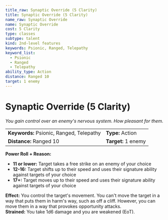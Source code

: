 ```yaml
---
title_raw: Synaptic Override (5 Clarity)
title: Synaptic Override (5 Clarity)
name_raw: Synaptic Override
name: Synaptic Override
cost: 5 Clarity
type: classes
subtype: talent
kind: 2nd-level features
keywords: Psionic, Ranged, Telepathy
keyword_list:
  - Psionic
  - Ranged
  - Telepathy
ability_type: Action
distance: Ranged 10
target: 1 enemy
---
```


# Synaptic Override (5 Clarity)

*You gain control over an enemy's nervous system. How pleasant for them.*

|                                          |                     |
| :--------------------------------------- | :------------------ |
| **Keywords:** Psionic, Ranged, Telepathy | **Type:** Action    |
| **Distance:** Ranged 10                  | **Target:** 1 enemy |

**Power Roll + Reason:**

- **11 or lower:** Target takes a free strike on an enemy of your choice
- **12-16:** Target shifts up to their speed and uses their signature ability against targets of your choice
- **17+:** Target moves up to their speed and uses their signature ability against targets of your choice

**Effect:** You control the target's movement. You can't move the target in a way that puts them in harm's way, such as off a cliff. However, you can move them in a way that provokes opportunity attacks.\
**Strained:** You take 1d6 damage and you are weakened (EoT).
